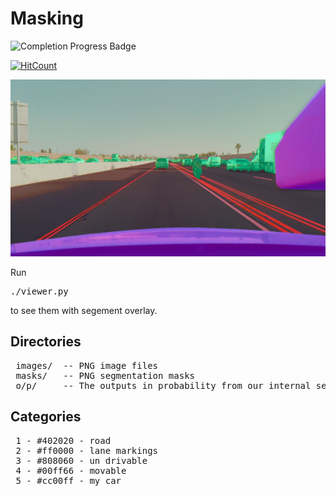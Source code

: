 # Masking

![Completion Progress Badge](https://img.shields.io/endpoint?url=https%3A%2F%2Fcomma-pencil-completion-badge.cc.workers.dev%2Fbadge.json)

[![HitCount](http://hits.dwyl.com/Priteshraj10/https://githubcom/Priteshraj10/mask_image.svg)](http://hits.dwyl.com/Priteshraj10/https://githubcom/Priteshraj10/mask_image)

![Alt](sample.jpg)

Run <pre>./viewer.py</pre> to see them with segement overlay.

## Directories

<pre>
 images/  -- PNG image files
 masks/   -- PNG segmentation masks
 o/p/     -- The outputs in probability from our internal segnet
</pre>

## Categories

<pre>
 1 - #402020 - road
 2 - #ff0000 - lane markings
 3 - #808060 - un drivable
 4 - #00ff66 - movable
 5 - #cc00ff - my car
</pre>
